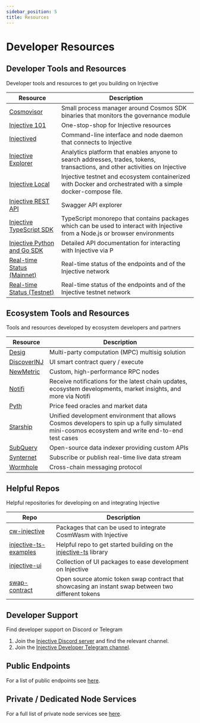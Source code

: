 ```yaml
---
sidebar_position: 5
title: Resources
---
```


# Developer Resources

## Developer Tools and Resources

Developer tools and resources to get you building on Injective

|  **Resource** | **Description**  | 
|---|---|
| [Cosmovisor](../develop/tools/cosmovisor.md)  | Small process manager around Cosmos SDK binaries that monitors the governance module  |
| [Injective 101](https://injective.notion.site/Injective-101-589dedc4c9c04531aae503dbb235d443) | One-stop-shop for Injective resources
| [Injectived](../develop/tools/injectived/welcome.md)  | Command-line interface and node daemon that connects to Injective
| [Injective Explorer](https://explorer.injective.network/)  | Analytics platform that enables anyone to search addresses, trades, tokens, transactions, and other activities on Injective |
| [Injective Local](../develop/tools/local-injective/index.md)  | Injective testnet and ecosystem containerized with Docker and orchestrated with a simple docker-compose file.  |
| [Injective REST API](https://lcd.injective.network/swagger/)  |  Swagger API explorer |
| [Injective TypeScript SDK](../develop/tools/injectivets/index.md)  |  TypeScript monorepo that contains packages which can be used to interact with Injective from a Node.js or browser environments | 
| [Injective Python and Go SDK](https://api.injective.exchange/) | Detailed API documentation for interacting with Injective via P
| [Real-time Status (Mainnet)](https://status.injective.network/) | Real-time status of the endpoints and of the Injective network |
| [Real-time Status (Testnet)](https://testnet.status.injective.network) | Real-time status of the endpoints and of the Injective testnet network |

## Ecosystem Tools and Resources

Tools and resources developed by ecosystem developers and partners

|  **Resource** | **Description**  | 
|---|---|
| [Desig](https://desig.io/) | Multi-party computation (MPC) multisig solution
| [DiscoverINJ](https://alpha.discoverinj.com/console) | UI smart contract query / execute
| [NewMetric](https://app.newmetric.xyz/) | Custom, high-performance RPC nodes
| [Notifi](https://injective.com/notifications/) | Receive notifications for the latest chain updates, ecosystem developments, market insights, and more via Notifi
| [Pyth](https://docs.pyth.network/home) | Price feed oracles and market data
| [Starship](https://docs.cosmology.zone/starship) | Unified development environment that allows Cosmos developers to spin up a fully simulated mini-cosmos ecosystem and write end-to-end test cases
| [SubQuery](https://github.com/subquery/cosmos-subql-starter/tree/main/Injective/injective-starter) | Open-source data indexer providing custom APIs
| [Synternet](https://docs.synternet.com/build/data-layer/developer-portal/subscribe-to-streams) | Subscribe or publish real-time live data stream
| [Wormhole](https://docs.wormhole.com/wormhole) | Cross-chain messaging protocol

## Helpful Repos

Helpful repositories for developing on and integrating Injective

|  **Repo** | **Description**  | 
|---|---|
| [cw-injective](https://github.com/InjectiveLabs/cw-injective) |  Packages that can be used to integrate CosmWasm with Injective
| [injective-ts-examples](https://github.com/InjectiveLabs/injective-ts-examples) | Helpful repo to get started building on the [injective-ts](../develop/tools/injectivets/index.md) library
| [injective-ui](https://github.com/InjectiveLabs/injective-ui )| Collection of UI packages to ease development on Injective
| [swap-contract](https://github.com/InjectiveLabs/swap-contract) | Open source atomic token swap contract that showcasing an instant swap between two different tokens

## Developer Support

Find developer support on Discord or Telegram

1. Join the [Injective Discord server](https://discord.gg/injective) and find the relevant channel.
2. Join the [Injective Developer Telegram channel](https://t.me/+8Y_0HOFLhnRlZDU9).

## Public Endpoints

For a list of public endpoints see [here](../develop/public-endpoints.md).

## Private / Dedicated Node Services

For a full list of private node services see [here](../nodes/private-nodes.mdx).

